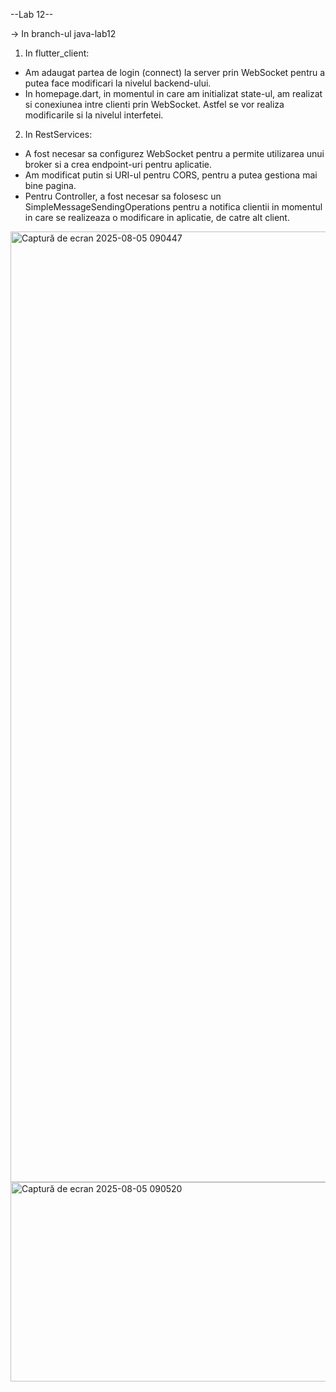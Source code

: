 --Lab 12--

-> In branch-ul java-lab12

1. In flutter_client:
- Am adaugat partea de login (connect) la server prin WebSocket pentru a putea face modificari la nivelul backend-ului.
- In homepage.dart, in momentul in care am initializat state-ul, am realizat si conexiunea intre clienti prin WebSocket. Astfel se vor realiza modificarile si la nivelul interfetei.
2. In RestServices:
- A fost necesar sa configurez WebSocket pentru a permite utilizarea unui broker si a crea endpoint-uri pentru aplicatie.
- Am modificat putin si URI-ul pentru CORS, pentru a  putea gestiona mai bine pagina.
- Pentru Controller, a fost necesar sa folosesc un SimpleMessageSendingOperations pentru a notifica clientii in momentul in care se realizeaza o modificare in aplicatie, de catre alt client.
<img width="2545" height="1521" alt="Captură de ecran 2025-08-05 090447" src="https://github.com/user-attachments/assets/1279d3cf-aba3-4fe7-b49f-affa3c0e295b" />
<img width="1725" height="319" alt="Captură de ecran 2025-08-05 090520" src="https://github.com/user-attachments/assets/c5531a0f-a69f-4d19-8e29-3a712c6e2f28" />

